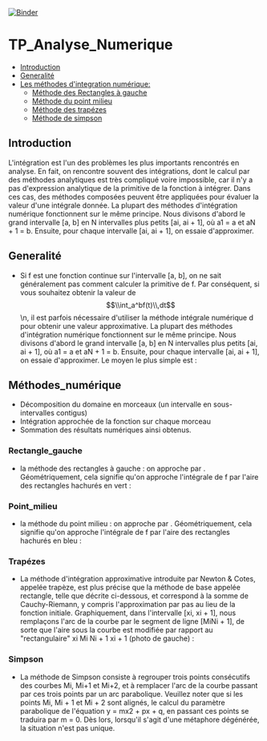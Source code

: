 [![Binder](https://mybinder.org/badge_logo.svg)](https://mybinder.org/v2/gh/ryhaab/TP_Analyse_Numerique/main)
# TP_Analyse_Numerique
 - [Introduction](#Introduction)
- [Generalité](#Generalité)
- [Les méthodes d'integration numérique:](#Méthodes_numérique)
  - [Méthode des Rectangles à gauche](#Rectangle_gauche)
  - [Méthode du point milieu](#Point_milieu)
  - [Méthode des trapézes](#Trapézes)
  - [Méthode de simpson](#Simpson)
## Introduction
L'intégration est l'un des problèmes les plus importants rencontrés en analyse. En fait, on rencontre souvent des intégrations, dont le calcul par des méthodes analytiques est très compliqué voire impossible, car il n'y a pas d'expression analytique de la primitive de la fonction à intégrer. Dans ces cas, des méthodes composées peuvent être appliquées pour évaluer la valeur d'une intégrale donnée. La plupart des méthodes d'intégration numérique fonctionnent sur le même principe. Nous divisons d'abord le grand intervalle [a, b] en N intervalles plus petits [ai, ai + 1], où a1 = a et aN + 1 = b. Ensuite, pour chaque intervalle [ai, ai + 1], on essaie d'approximer.
## Generalité
- Si f est une fonction continue sur l'intervalle [a, b], on ne sait généralement pas comment calculer la primitive de f. Par conséquent, si vous souhaitez obtenir la valeur de $$\\int_a^bf(t)\\,dt$$\n, il est parfois nécessaire d'utiliser la méthode intégrale numérique d pour obtenir une valeur approximative. La plupart des méthodes d'intégration numérique fonctionnent sur le même principe. Nous divisons d'abord le grand intervalle [a, b] en N intervalles plus petits [ai, ai + 1], où a1 = a et aN + 1 = b. Ensuite, pour chaque intervalle [ai, ai + 1], on essaie d'approximer. Le moyen le plus simple est :
## Méthodes_numérique
- Décomposition du domaine en morceaux (un intervalle en sous-intervalles contigus)
- Intégration approchée de la fonction sur chaque morceau 
- Sommation des résultats numériques ainsi obtenus.
### Rectangle_gauche
- la méthode des rectangles à gauche : on approche par . Géométriquement, cela signifie qu'on approche l'intégrale de f par l'aire des rectangles hachurés en vert :
### Point_milieu
- la méthode du point milieu : on approche par . Géométriquement, cela signifie qu'on approche l'intégrale de f par l'aire des rectangles hachurés en bleu :
### Trapézes
- La méthode d'intégration approximative introduite par Newton & Cotes, appelée trapèze, est plus précise que la méthode de base appelée rectangle, telle que décrite ci-dessous, et correspond à la somme de Cauchy-Riemann, y compris l'approximation par pas au lieu de la fonction initiale. Graphiquement, dans l'intervalle [xi, xi + 1], nous remplaçons l'arc de la courbe par le segment de ligne [MiNi + 1], de sorte que l'aire sous la courbe est modifiée par rapport au "rectangulaire" xi Mi Ni + 1 xi + 1 (photo de gauche) :
### Simpson
- La méthode de Simpson consiste à regrouper trois points consécutifs des courbes Mi, Mi+1 et Mi+2, et à remplacer l'arc de la courbe passant par ces trois points par un arc parabolique. Veuillez noter que si les points Mi, Mi + 1 et Mi + 2 sont alignés, le calcul du paramètre parabolique de l'équation y = mx2 + px + q, en passant ces points se traduira par m = 0. Dès lors, lorsqu'il s'agit d'une métaphore dégénérée, la situation n'est pas unique.
